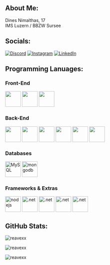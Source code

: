 ## About Me:
Dines Nimalthas, 17<br>IMS Luzern / BBZW Sursee<br>
## Socials:
[![Discord](https://img.shields.io/badge/Discord-%237289DA.svg?logo=discord&logoColor=white)](https://discordapp.com/users/425393408379584524) [![Instagram](https://img.shields.io/badge/Instagram-%23E4405F.svg?logo=Instagram&logoColor=white)](https://instagram.com/dines.luu) [![LinkedIn](https://img.shields.io/badge/LinkedIn-%230077B5.svg?logo=linkedin&logoColor=white)](https://linkedin.com/in/dines.nimalthas) 
## Programming Lanuages:

### Front-End
<p align='left'>
<img src="https://cdn.jsdelivr.net/npm/programming-languages-logos/src/javascript/javascript.png" height="50">
<img src="https://cdn.jsdelivr.net/npm/programming-languages-logos/src/html/html.png" height="50"> 
<img src="https://cdn.jsdelivr.net/npm/programming-languages-logos/src/css/css.png" height="50"> 
</p>

### Back-End
<p align='left'>  
<img src="https://cdn.jsdelivr.net/npm/programming-languages-logos/src/csharp/csharp.png" height="50">
<img src="https://cdn.jsdelivr.net/npm/programming-languages-logos/src/python/python.png" height="50">
<img src="https://cdn.jsdelivr.net/npm/programming-languages-logos/src/go/go.png" height="50"> 
<img src="https://cdn.jsdelivr.net/npm/programming-languages-logos/src/php/php.png" height="50"> 
<img src="https://cdn.jsdelivr.net/npm/programming-languages-logos/src/lua/lua.png" height="50">
<img src="https://upload.wikimedia.org/wikipedia/commons/2/2f/PowerShell_5.0_icon.png" height="50">
</p>

### Databases
<p align='left'>
<img src="https://cdn.jsdelivr.net/gh/devicons/devicon/icons/mysql/mysql-original-wordmark.svg" height="50" alt="MySQL">  
<img src="https://www.vectorlogo.zone/logos/mongodb/mongodb-icon.svg" height="50" alt="mongodb">  
</p>

### Frameworks & Extras
<p align='left'>
<img src="https://upload.wikimedia.org/wikipedia/commons/thumb/d/d9/Node.js_logo.svg/2560px-Node.js_logo.svg.png" height="50" alt="nodejs">  
<img src="https://upload.wikimedia.org/wikipedia/de/thumb/5/5b/Microsoft_.NET_Logo.svg/1200px-Microsoft_.NET_Logo.svg.png" height="50" alt=".net">
<img src="https://upload.wikimedia.org/wikipedia/commons/thumb/2/22/Pandas_mark.svg/274px-Pandas_mark.svg.png" height="50" alt=".net">
<img src="https://upload.wikimedia.org/wikipedia/commons/a/ac/Creative_Cloud.svg" height="50" alt=".net">  
<img src="https://img.uxwing.com/wp-content/themes/uxwing/download/brands-social-media/postman-icon.png" height="50" alt=".net">  
</p>

## GitHub Stats:
<p>
    <img src="https://github-readme-stats.vercel.app/api/top-langs?username=reavexx&show_icons=true&locale=en&layout=compact&theme=dracula" alt="reavexx" />
</p>
<p>
    <img src="https://github-readme-stats.vercel.app/api?username=reavexx&show_icons=true&locale=en&theme=dracula" alt="reavexx" />
</p>
<p>
    <img src="https://github-readme-streak-stats.herokuapp.com/?user=reavexx&theme=dracula" alt="reavexx" />
</p>
